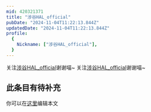 ```yaml
---
mid: 420321371
title: "涉谷HAL_official"
pubDate: "2024-11-04T11:22:13.844Z"
updatedDate: "2024-11-04T11:22:13.844Z"
profile:
  {
    Nickname: ["涉谷HAL_official"],
  }
---
```


关注[涉谷HAL_official](https://space.bilibili.com/420321371)谢谢喵~ 关注[涉谷HAL_official](https://space.bilibili.com/420321371)谢谢喵~

## 此条目有待补充
你可以在[这里](https://github.com/Yuhanawa/VTuber.ICU-Content/edit/master/v/涉谷HAL_official/index.md)编辑本文
